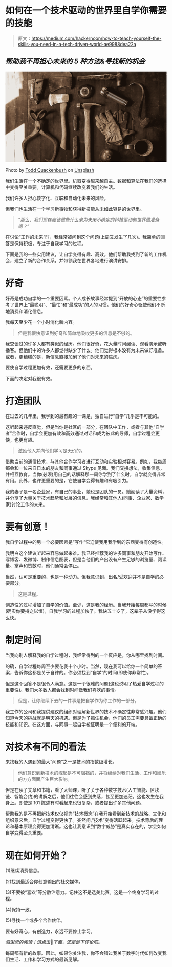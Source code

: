 # 如何在一个技术驱动的世界里自学你需要的技能

> 原文：<https://medium.com/hackernoon/how-to-teach-yourself-the-skills-you-need-in-a-tech-driven-world-ae9988dea22a>

## ***帮助我不再担心未来的 5 种方法&寻找新的机会***

![](img/6f5c6157a1a717fcf7da7e90711961b8.png)

Photo by [Todd Quackenbush](https://unsplash.com/photos/IClZBVw5W5A?utm_source=unsplash&utm_medium=referral&utm_content=creditCopyText) on [Unsplash](https://unsplash.com/?utm_source=unsplash&utm_medium=referral&utm_content=creditCopyText)

我们生活在一个不确定的世界里。机器变得越来越自主。数据和算法在我们的选择中变得至关重要。计算机和代码继续改变着我们的生活。

我们许多人担心数字化、互联和自动化未来的风险。

但我们也生活在一个学习新事物和获得新技能从未如此容易的世界里。

> *“那么，我们现在应该做些什么来为未来不确定的科技驱动的世界做准备呢？”*

在讨论“工作的未来”时，我经常被问到这个问题(上周又发生了几次)。我简单的回答是保持积极，专注于自我学习的过程。

下面是我的一些实用建议，让自学变得有趣、高效。他们帮助我找到了新的工作机会，建立了新的合作关系，并带领我在世界各地进行演讲安排。

# **好奇**

好奇是成功自学的一个重要因素。个人成长故事经常提到“开放的心态”的重要性参考了世界上“最聪明”、“最忙”和“最成功”的人的习惯。他们的好奇心驱使他们不断地消费和消化信息。

我每天至少花一个小时消化新内容。

> 但是我很快意识到好奇和简单地吸收更多的信息是不够的。

我交谈过的许多人都有类似的经历。他们很好奇，花大量时间阅读、观看演示或听播客。但他们中的许多人都觉得缺少了什么。他们觉得根本没有为未来做好准备。或者，更糟糕的是，新信息直接加剧了他们对未来的焦虑。

要使自学过程更加有效，还需要更多的东西。

下面的决定对我很有效。

# **打造团队**

在过去的几年里，我学到的最有趣的一课是，独自进行“自学”几乎是不可能的。

这听起来违反直觉，但是当你是社区的一部分，在团队中工作，或者与其他“自学者”合作时，自学会更加有效和高效通过对话和成为彼此的导师，自学过程会更快，也更有趣。

> 激励他人并向他们学习是无价的。

借助当前的通信技术，与其他合作学习者进行互动和实验相对容易。例如，我每周都会和一位来自日本的朋友和同事通过 Skype 见面。我们交换想法，收集信息，并相互教育。当你(必须)用自己的话解释那一周你学到了什么时，自学就变得非常有用。此外，也许更重要的是，它使自学变得有趣和有吸引力。

我的妻子是一名企业家，有自己的事业，她也是团队的一员。她阅读了大量资料，并分享了大量关于技术趋势和发展的信息。我经常和其他人(同事、企业家、数学家)讨论工作的未来。

# 要有创意！

我自学过程中的另一个必要因素是“写作”它迫使我用我学到的东西变得有创造性。

我明白这个建议听起来容易做起来难。我已经推荐我的许多同事和朋友开始写作、写博客、发微博、制作信息图表，但是当他们的产出没有产生足够的浏览量、阅读量、掌声和赞数时，他们通常会停止。

当然，认可是重要的，也是一种动力。但我意识到，出名/受欢迎并不是自学的必要部分。

> 这是过程。

创造性的过程增加了自学的价值。至少，这是我的经历。当我开始每周都写的时候(确实你要持之以恒)，自我学习的过程加快了。我快五十岁了，这辈子从没学得这么快。

# **制定时间**

当我向别人解释我的自学过程时，我经常得到的一个反应是，你从哪里找到时间。

的确，自学过程每周至少要花我十个小时。当然，现在我可以给你一个简单的答案，告诉你这都是关于自律的。你必须找到“自学”的时间(即使你非常忙)。

但是这个回答不是很令人满意。这是一个很难的问题(这也说明了热爱自学过程的重要性)。我们大多数人都会找到时间做我们喜欢的事情。

> 但是，让你继续下去的一件事是把自学作为你工作的一部分。

我工作的公司和我提供建议的组织对理解新世界的技术不确定性非常感兴趣。他们知道今天的挑战就是明天的机遇。但是为了抓住机会，他们的员工需要具备正确的技能和知识。在这方面，与同事一起自学被证明是一个便利的开端。

# **对技术有不同的看法**

来找我的人遇到的最大“问题”之一是技术的指数级增长。

> 他们意识到新技术的崛起是不可阻挡的，并将继续对我们生活、工作和娱乐的方方面面产生巨大影响。

但是在读了文章和书籍，看了大师课，听了关于各种数字技术(人工智能、区块链、智能合约)的讲解之后，他们往往会感到失落，甚至更加迷茫。这也发生在我身上。即使是 101 陈述有时看起来也很复杂，或者提出许多其他问题。

帮助我的是不再把新技术仅仅视为“技术概念”在我开始看到新技术的战略、文化和组织意义后，自学过程变得更快了。突然间,“技术”变得活跃起来。技术背后的理论和基本原理变得更加清晰。这也让我意识到“数字威胁”是真实存在的，学会如何自学变得至关重要。

# **现在如何开始？**

(1)继续消费信息。

(2)找到最适合你创意输出的社交媒体。

(3)不要被“喜欢”等分散注意力。记住这不是选美比赛。这是一个终身学习的过程。

(4)保持一致。

(5)寻找一个或多个合作伙伴。

要有好奇心，有创造力，永远不要停止学习。

*感谢您的阅读！请点击*👏*下面，还是留下评论吧。*

每周都有新的故事。因此，如果你关注我，你不会错过我关于数字时代如何改变我们生活、工作和学习方式的最新见解。
